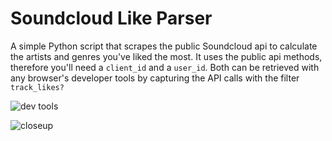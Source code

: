 # Soundcloud Like Parser

A simple Python script that scrapes the public Soundcloud api to calculate the artists and genres you've liked the most. 
It uses the public api methods, therefore you'll need a `client_id` and a `user_id`. Both can be retrieved with any browser's developer tools by capturing the API calls with the filter `track_likes?`

![dev tools](img/devtools.jpg)

![closeup](img/closeup.jpg)
